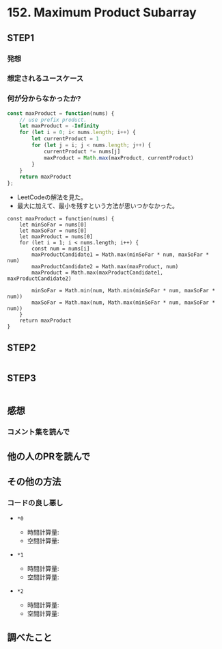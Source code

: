 # 152. Maximum Product Subarray

## STEP1

### 発想

### 想定されるユースケース

### 何が分からなかったか?

```javascript
const maxProduct = function(nums) {
    // use prefix product.
    let maxProduct = -Infinity
    for (let i = 0; i< nums.length; i++) {
        let currentProduct = 1
        for (let j = i; j < nums.length; j++) {
            currentProduct *= nums[j]
            maxProduct = Math.max(maxProduct, currentProduct)
        }
    }
    return maxProduct
};
```

- LeetCodeの解法を見た。
- 最大に加えて、最小を残すという方法が思いつかなかった。

```
const maxProduct = function(nums) {
    let minSoFar = nums[0]
    let maxSoFar = nums[0]
    let maxProduct = nums[0]
    for (let i = 1; i < nums.length; i++) {
        const num = nums[i]
        maxProductCandidate1 = Math.max(minSoFar * num, maxSoFar * num)
        maxProductCandidate2 = Math.max(maxProduct, num)
        maxProduct = Math.max(maxProductCandidate1, maxProductCandidate2)
        
        minSoFar = Math.min(num, Math.min(minSoFar * num, maxSoFar * num))
        maxSoFar = Math.max(num, Math.max(minSoFar * num, maxSoFar * num))
    }
    return maxProduct
}
```
## STEP2

```javascript
```

## STEP3

```javascript
```

## 感想

### コメント集を読んで

## 他の人のPRを読んで

## その他の方法

### コードの良し悪し

* `*0`
  * 時間計算量:
  * 空間計算量:

* `*1`
  * 時間計算量:
  * 空間計算量:

* `*2`
  * 時間計算量:
  * 空間計算量:

## 調べたこと
